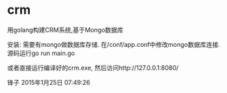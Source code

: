 crm
===

用golang构建CRM系统,基于Mongo数据库

安装:
需要有mongo做数据库存储.
在/conf/app.conf中修改mongo数据库连接.
源码运行go run main.go

或者直接运行编译好的crm.exe,
然后访问http://127.0.0.1:8080/

锋子
2015年1月25日 07:49:26

